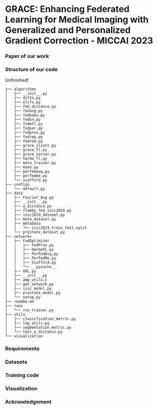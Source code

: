 #  GRACE: Enhancing Federated Learning for Medical Imaging with Generalized and Personalized Gradient Correction - MICCAI 2023

### Paper of our work




### Structure of our code

Unfinished!

```shell
├── algorithms
│   ├── __init__.py
│   ├── ditto.py
│   ├── elcfs.py
│   ├── fed_distance.py
│   ├── fedavg.py
│   ├── fedbabu.py
│   ├── fedbn.py
│   ├── fedmtl.py
│   ├── fedper.py
│   ├── fedprox.py
│   ├── fedrep.py
│   ├── fedrod.py
│   ├── grace_client.py
│   ├── grace_fl.py
│   ├── grace_server.py
│   ├── harmo_fl.py
│   ├── meta_trainer.py
│   ├── moon.py
│   ├── perfedavg.py
│   ├── perfedme.py
│   └── scaffold.py
├── configs
│   └── default.py
├── data
│   ├── Fourier_Aug.py
│   ├── __init__.py
│   ├── a_distance.py
│   ├── flamby_fed_isic2019.py
│   ├── isic2019_dataset.py
│   ├── meta_dataset.py
│   ├── metadata
│   │   └── isic2019_train_test_split
│   └── prostate_dataset.py
├── networks
│   ├── FedOptimizer
│   │   ├── FedProx.py
│   │   ├── HarmoFL.py
│   │   ├── PerFedAvg.py
│   │   ├── PerFedMe.py
│   │   ├── Scaffold.py
│   │   └── __pycache__
│   ├── GRL.py
│   ├── __init__.py
│   ├── amp_utils.c
│   ├── get_network.py
│   ├── isic_model.py
│   ├── prostate_model.py
│   └── setup.py
├── readme.md
├── runs
│   └── run_trainer.py
├── utils
│   ├── classification_metric.py
│   ├── log_utils.py
│   ├── segmentation_metric.py
│   └── test_a_distance.py
└── visualization

```


### Requirements


### Datasets


### Training code


### Visualization



### Acknowledgement

